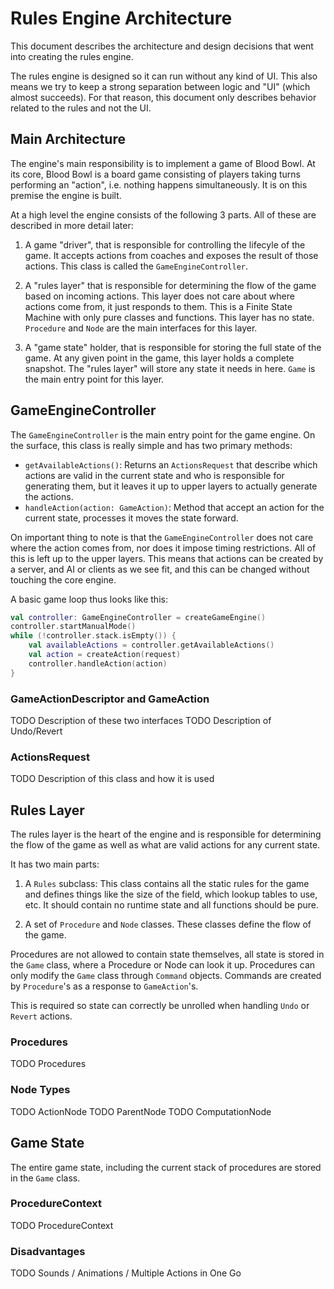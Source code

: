 # Rules Engine Architecture

This document describes the architecture and design decisions that went into 
creating the rules engine.

The rules engine is designed so it can run without any kind of UI. This also 
means we try to keep a strong separation between logic and "UI" (which almost
succeeds). For that reason, this document only describes behavior related to the
rules and not the UI.


## Main Architecture

The engine's main responsibility is to implement a game of Blood Bowl. At 
its core, Blood Bowl is a board game consisting of players taking turns 
performing an "action", i.e. nothing happens simultaneously. It is on this 
premise the engine is built.

At a high level the engine consists of the following 3 parts. All of these are 
described in more detail later:

1. A game "driver", that is responsible for controlling the lifecyle of the
   game. It accepts actions from coaches and exposes the result of those 
   actions. This class is called the `GameEngineController`.

2. A "rules layer" that is responsible for determining the flow of the game 
   based on incoming actions. This layer does not care about where actions come 
   from, it just responds to them. This is a Finite State Machine with only pure
   classes and functions. This layer has no state. `Procedure` and `Node` are 
   the main interfaces for this layer.

3. A "game state" holder, that is responsible for storing the full state of the
   game. At any given point in the game, this layer holds a complete snapshot. 
   The "rules layer" will store any state it needs in here. `Game` is the main
   entry point for this layer.

## GameEngineController

The `GameEngineController` is the main entry point for the game engine. On the 
surface, this class is really simple and has two primary methods:

- `getAvailableActions()`: Returns an `ActionsRequest` that describe which 
  actions are valid in the current state and who is responsible for generating 
  them, but it leaves it up to upper layers to actually generate the actions.
- `handleAction(action: GameAction)`: Method that accept an action for the 
   current state, processes it moves the state forward.

On important thing to note is that the `GameEngineController` does not care 
where the action comes from, nor does it impose timing restrictions. All of 
this is left up to the upper layers. This means that actions can be created by a
server, and AI or clients as we see fit, and this can be changed without 
touching the core engine.

A basic game loop thus looks like this: 

```kotlin
val controller: GameEngineController = createGameEngine()
controller.startManualMode()
while (!controller.stack.isEmpty()) {
    val availableActions = controller.getAvailableActions()
    val action = createAction(request) 
    controller.handleAction(action)
}
```

### GameActionDescriptor and GameAction

TODO Description of these two interfaces
TODO Description of Undo/Revert

### ActionsRequest

TODO Description of this class and how it is used

## Rules Layer

The rules layer is the heart of the engine and is responsible for determining 
the flow of the game as well as what are valid actions for any current state.

It has two main parts:

1. A `Rules` subclass: This class contains all the static rules for the game and
   defines things like the size of the field, which lookup tables to use, etc. 
   It should contain no runtime state and all functions should be pure.

2. A set of `Procedure` and `Node` classes. These classes define the flow of 
   the game.

Procedures are not allowed to contain state themselves, all state is stored 
in the `Game` class, where a Procedure or Node can look it up. Procedures can
only modify the `Game` class through `Command` objects. Commands are created
by `Procedure`'s as a response to `GameAction`'s.

This is required so state can correctly be unrolled when handling `Undo` or 
`Revert` actions.

### Procedures

TODO Procedures

### Node Types 

TODO ActionNode
TODO ParentNode
TODO ComputationNode


## Game State

The entire game state, including the current stack of procedures are stored 
in the `Game` class.

### ProcedureContext

TODO ProcedureContext


### Disadvantages
TODO Sounds / Animations / Multiple Actions in One Go
